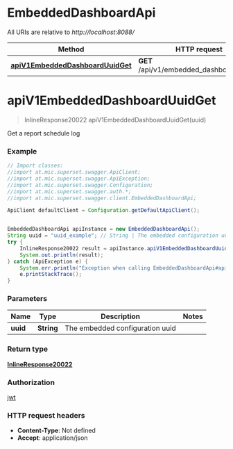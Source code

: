# EmbeddedDashboardApi

All URIs are relative to *http://localhost:8088/*

Method | HTTP request | Description
------------- | ------------- | -------------
[**apiV1EmbeddedDashboardUuidGet**](EmbeddedDashboardApi.md#apiV1EmbeddedDashboardUuidGet) | **GET** /api/v1/embedded_dashboard/{uuid} | 

<a name="apiV1EmbeddedDashboardUuidGet"></a>
# **apiV1EmbeddedDashboardUuidGet**
> InlineResponse20022 apiV1EmbeddedDashboardUuidGet(uuid)



Get a report schedule log

### Example
```java
// Import classes:
//import at.mic.superset.swagger.ApiClient;
//import at.mic.superset.swagger.ApiException;
//import at.mic.superset.swagger.Configuration;
//import at.mic.superset.swagger.auth.*;
//import at.mic.superset.swagger.client.EmbeddedDashboardApi;

ApiClient defaultClient = Configuration.getDefaultApiClient();


EmbeddedDashboardApi apiInstance = new EmbeddedDashboardApi();
String uuid = "uuid_example"; // String | The embedded configuration uuid
try {
    InlineResponse20022 result = apiInstance.apiV1EmbeddedDashboardUuidGet(uuid);
    System.out.println(result);
} catch (ApiException e) {
    System.err.println("Exception when calling EmbeddedDashboardApi#apiV1EmbeddedDashboardUuidGet");
    e.printStackTrace();
}
```

### Parameters

Name | Type | Description  | Notes
------------- | ------------- | ------------- | -------------
 **uuid** | **String**| The embedded configuration uuid |

### Return type

[**InlineResponse20022**](InlineResponse20022.md)

### Authorization

[jwt](../README.md#jwt)

### HTTP request headers

 - **Content-Type**: Not defined
 - **Accept**: application/json

